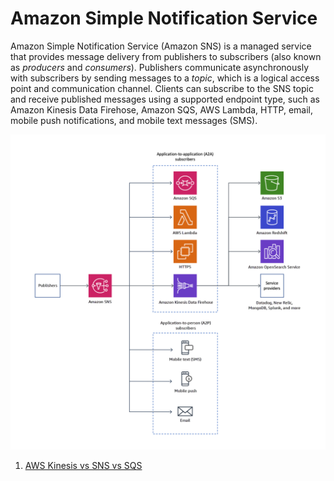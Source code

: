 # Amazon Simple Notification Service

Amazon Simple Notification Service (Amazon SNS) is a managed service that provides message delivery from publishers to subscribers (also known as *producers* and *consumers*). Publishers communicate asynchronously with subscribers by sending messages to a *topic*, which is a logical access point and communication channel. Clients can subscribe to the SNS topic and receive published messages using a supported endpoint type, such as Amazon Kinesis Data Firehose, Amazon SQS, AWS Lambda, HTTP, email, mobile push notifications, and mobile text messages (SMS).

![](../imgs/Amazon-Simple-Notification-Service/sns-delivery-protocols.png)

1. [AWS Kinesis vs SNS vs SQS](https://dashbird.io/blog/kinesis-sqs-sns-comparison/)